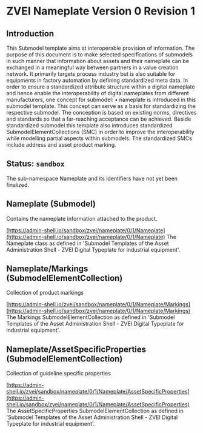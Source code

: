 # ZVEI Nameplate Version 0 Revision 1

## Introduction

This Submodel template aims at interoperable provision of information. The purpose of this document is to make selected specifications of submodels in such manner that information about assets and their nameplate can be exchanged in a meaningful way between partners in a value creation network. It primarily targets process industry but is also suitable for equipments in factory automation by defining standardized meta data. 
In order to ensure a standardized attribute structure within a digital nameplate and hence enable the interoperability of digital nameplates from different manufacturers, one concept for submodel:
•	nameplate 
is introduced in this submodel template.
This concept can serve as a basis for standardizing the respective submodel. The conception is based on existing norms, directives and standards so that a far-reaching acceptance can be achieved. 
Beside standardized submodel this template also introduces standardized SubmodelElementCollections (SMC) in order to improve the interoperability while modelling partial aspects within submodels. The standardized SMCs include address and asset product marking.



## Status: `sandbox`
The sub-namespace Nameplate and its identifiers have not yet been finalized.



## Nameplate (Submodel)
Contains the nameplate information attached to the product.

[https://admin-shell.io/sandbox/zvei/nameplate/0/1/Nameplate](https://admin-shell.io/sandbox/zvei/nameplate/0/1/Nameplate) The Nameplate class as defined in 'Submodel Templates of the Asset Administration Shell - ZVEI Digital Typeplate for industrial equipment'.

## Nameplate/Markings (SubmodelElementCollection)
Collection of product markings

[https://admin-shell.io/zvei/sandbox/nameplate/0/1/Nameplate/Markings](https://admin-shell.io/sandbox/zvei/nameplate/0/1/Nameplate/Markings) The Markings SubmodelElementCollection as defined in 'Submodel Templates of the Asset Administration Shell - ZVEI Digital Typeplate for industrial equipment'.

## Nameplate/AssetSpecificProperties (SubmodelElementCollection)
Collection of guideline specific properties

[https://admin-shell.io/zvei/sandbox/nameplate/0/1/Nameplate/AssetSpecificProperties](https://admin-shell.io/sandbox/zvei/nameplate/0/1/Nameplate/AssetSpecificProperties) The AssetSpecificProperties SubmodelElementCollection as defined in 'Submodel Templates of the Asset Administration Shell - ZVEI Digital Typeplate for industrial equipment'.

